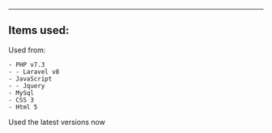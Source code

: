 

<hr>

## Items used:

Used from:

    - PHP v7.3
    - - Laravel v8
    - JavaScript
    - - Jquery
    - MySql
    - CSS 3
    - Html 5

Used the latest versions now


